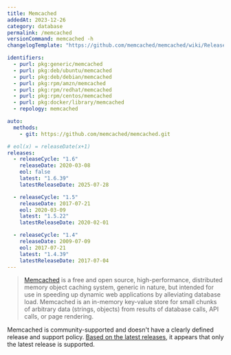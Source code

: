 ```yaml
---
title: Memcached
addedAt: 2023-12-26
category: database
permalink: /memcached
versionCommand: memcached -h
changelogTemplate: "https://github.com/memcached/memcached/wiki/ReleaseNotes{{'__LATEST__'|replace:'.',''}}"

identifiers:
  - purl: pkg:generic/memcached
  - purl: pkg:deb/ubuntu/memcached
  - purl: pkg:deb/debian/memcached
  - purl: pkg:rpm/amzn/memcached
  - purl: pkg:rpm/redhat/memcached
  - purl: pkg:rpm/centos/memcached
  - purl: pkg:docker/library/memcached
  - repology: memcached

auto:
  methods:
    - git: https://github.com/memcached/memcached.git

# eol(x) = releaseDate(x+1)
releases:
  - releaseCycle: "1.6"
    releaseDate: 2020-03-08
    eol: false
    latest: "1.6.39"
    latestReleaseDate: 2025-07-28

  - releaseCycle: "1.5"
    releaseDate: 2017-07-21
    eol: 2020-03-09
    latest: "1.5.22"
    latestReleaseDate: 2020-02-01

  - releaseCycle: "1.4"
    releaseDate: 2009-07-09
    eol: 2017-07-21
    latest: "1.4.39"
    latestReleaseDate: 2017-07-04
---
```


> [Memcached](https://www.memcached.org/) is a free and open source, high-performance, distributed
> memory object caching system, generic in nature, but intended for use in speeding up dynamic web
> applications by alleviating database load. Memcached is an in-memory key-value store for small
> chunks of arbitrary data (strings, objects) from results of database calls, API calls, or page
> rendering.

Memcached is community-supported and doesn't have a clearly defined release and support policy.
[Based on the latest releases](https://github.com/memcached/memcached/wiki/ReleaseNotes), it
appears that only the latest release is supported.
